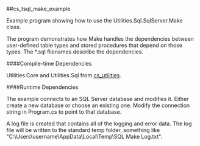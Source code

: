 ##cs_tsql_make_example

Example program showing how to use the Utilities.Sql.SqlServer.Make class.

The program demonstrates how Make handles the dependencies between user-defined table types and stored procedures that depend on those types.  The *.sql filenames describe the dependencies.

####Compile-time Dependencies

Utilities.Core and Utilities.Sql from [cs_utilities](https://github.com/ctimmons/cs_utilities).

####Runtime Dependencies

The example connects to an SQL Server database and modifies it.  Either create a new database or choose an existing one.  Modify the connection string in Program.cs to point to that database.

A log file is created that contains all of the logging and error data.  The log file will be written to the standard temp folder, something like "C:\Users\username\AppData\Local\Temp\SQL Make Log.txt".

